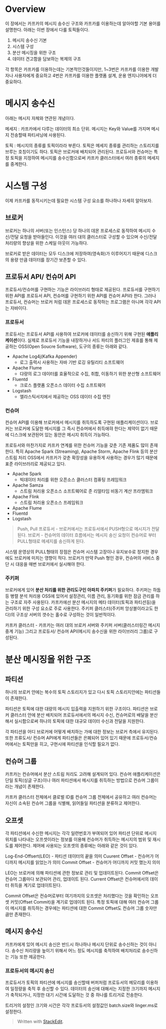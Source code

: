 # Overview

이 장에서는 카프카의 메시지 송수신 구조와 카프카를 이용하는데 알아야할 기본 용어를 설명한다. 아래는 이번 장에서 다룰 토픽들이다. 

1. 메시지 송수신 기본
2. 시스템 구성
3. 분산 메시징을 위한 구조
4. 데이터 견고함을 담보하는 복제의 구조

각 항목은 카프카를 이용하는데는 기본적인것들이지만, 1~3번은 카프카를 이용한 개발자나 사용자에게 중요하고 4번은 카프카를 이용한 플랫폼 설계, 운용 엔지니어에게 더 중요하다. 

# 메시지 송수신

아래는 메시지 자체와 연관된 개념이다.

메세지
: 카프카에서 다루는 데이터의 최소 단위. 메시지는 Key와 Value를 가지며 메시지 전송할때 파티셔닝에 사용된다.

토픽
: 메시지의 종류를 토픽이라라 부른다. 토픽은 메세지 종류를 관리하는 스토리지를 브루는 호칭이기도 하다. 토픽은 브로커에 배치되어 관리된다. 프로듀서와 컨슈머는 특정 토픽을 지정하여 메시지를 송수신함으로써 카프카 클러스터에서 여러 종류의 메세지를 중계한다. 

# 시스템 구성

이제 카프카를 동작시키는데 필요한 시스템 구성 요소를 하나하나 자세히 알아보자.

## 브로커

브로커는 하나의 서버(또는 인스턴스) 당 하나의 데몬 프로세스로 동작하여 메시지 수신/전달 요청을 받아들인다. 이것을 여러 대의 클러스터로 구성할 수 있으며 수신/전달 처리량의 향상을 위한 스케일 아웃이 가능하다. 

브로커로 받은 데이터는 모두 디스크에 저장하여(영속화)가 이루어지기 때문에 디스크의 용량 만큼 데이터를 장기간 보존할 수 있다. 


## 프로듀서 API/ 컨슈머 API

프로듀서/컨슈머를 구현하는 기능은 라이브러리 형태로 제공된다. 프로듀서를 구현하기 위한 API를 프로듀서 API, 컨슈머를 구현하기 위한 API를 컨슈머 API라 한다. 그러나 프로듀서, 컨슈머는 브로커 처럼 데몬 프로세스로 동작하는 프로그램은 아니며 각각 API는 자바이다. 

### 프로듀서

프로듀서는 프로듀서 API를 사용하여 브로커에 데이터를 송신하기 위해 구현된 **애플리케이션**이다. 실제로 프로듀서 기능을 내장하거나 서드 파티의 플러그인 제휴를 통해 제공하는 OSS(Open Soucre Software), 도구의 종류는 아래와 같다. 

* Apache Log4j(Kafka Appender)
	* 로그 출력시 사용하는 자바 기반 로깅 유틸리티 소프트웨어
* Apache Flume
	* 댜량의 로그 데이터를 효율적으로 수집, 취합, 이동하기 위한 분산형 소프트웨어
* Fluentd
	* 크로스 플랫폼 오픈소스 데이터 수집 소프트웨어
* Logstash
	* 엘라스틱서치에서 제공하는 OSS 데이터 수집 엔진

### 컨슈머

컨슈머 API를 이용해 브로커에서 메시지를 취득하도록 구현된 애플리케이션이다.  브로커는 브로커에 도달한 메시지를 그 즉시 컨슈머에서 취득애햐 한다는 제약이 없기 때문에 디스크에 보관된어 있는 동안은 메시지 취득이 가능하다. 

프로듀서와 마찬가지로 카프카 연계를 위한 컨슈머 기능을 갖춘 기존 제품도 많이 존재한다. 특히 Apache Spark (Streaming), Apache Storm, Apache Flink 등의 분산 스트림 처리 OSS에서 카프카가 갖춘 확장성을 유용하게 사용하는 경우가 많기 때문에 표준 라이브러리로 제공되고 있다. 

* Apache Spark
	* 빅데이터 처리를 위한 오픈소스 클러스터 컴퓨팅 프레임워크
* Apache Samza
	* 스트림 처리용 오픈소스 소프트웨어로 준 리얼타임 비동기 계산 프라엠워크
* Apache Flink
	* 스트림 처리용 오픈소스 프레임워크
* Apache Flume
* Fluentd
* Logstash

>Push, Pull 
프로듀서 - 브로커에서는 프로듀서에서 PUSH형으로 메시지가 전달된다. 브로커 - 컨슈머의 데이터 흐름에서는 메시지 송신 요청이 컨슈머로 부터 PULL형태로 메세지를 송신하게 된다. 

시스템 운영상의 PULL형태의 장점은 컨슈머 시스템 고장이나 유지보수로 정지한 경우에도 브로커에 미치는 영향이 적다. 브로커가 만약 Push 형인 경우, 컨슈머의 서비스 중단 시 대응을 매번 브로커에서 실시해야 한다. 

### 주키퍼 

브로커에게 있어 **분산 처리를 위한 관리도구인 아파치 주키퍼**가 필요하다. 주키퍼는 하둡등 병렬 분석 처리용 OSS에 있어서 설정관리, 이름 관리, 동기화를 위한 잠금 관리를 하는 구조로 자주 사용된다. 카프카에선 분산 메시지의 메타 데이터(토픽과 파티션등)을 관리하기 위한 구성 요소로 주로 사용한다. 주키퍼 클러스터(주키퍼 앙상블이라고도 한다)의 구조상 서버의 갯수는 홀수로 구성하는 것이 일반적이다. 

카프카 클러스터 - 카프카는 여러 대의 브로커 서버와 주키퍼 서버(클러스터링간 메시지 중계 기능) 그리고 프로듀서/ 컨슈머 API(메시지 송수신을 위한 라이브러리 그룹)로 구성된다. 

# 분산 메시징을 위한 구조 

## 파티션

하나의 브로커 안에는 복수의 토픽 스토리지가 있고 다시 토픽 스토리지안에는 파티션들이 존재한다. 

파티션은 토픽에 대한 대량의 메시지 입출력을 지원하기 위한 구조이다.  파티션은 브로커 클러스터 안에 분산 배치되어 프로듀서에서의 메시지 수신, 컨슈머로의 배달을 분산해서 실시함으로써 하나의 토픽에 대한 대규모 데이터 수신과 전달을 지원한다. 

각 파티션을 어디 브로커에 어떻게 배치하는 가에 대한 정보는 브로커 측에서 유지된다. 또한 프류도서/ 컨슈머 API에게 파티션들은 은폐되어 있어 있기 때문에 프로듀서/컨슈머에서는 토픽만을 히고, 구현시에 파티션을 인식할 필요가 없다. 

## 컨슈머 그룹

카프카는 컨슈머에서 분산 스트림 처리도 고려해 설계되어 있다. 컨슈머 애플리케이션은 단일 토픽(싱글 구조)이나 여러 파티션에서 메시지를 취득하는 방법으로 컨슈머 그룹이라는 개념이 존재한다. 

카프카 클러스터 전체에서 클로벌 ID를 컨슈머 그룹 전체에서 공유하고 여러 컨슈머는 자신이 소속된 컨슈머 그룹을 식별해, 읽어들일 파티션을 분류하고 제어한다.

## 오프셋 

각 파티션에서 수신한 메시지는 각각 일련번호가 부여되어 있어 파티션 단위로 메시지 위치를 나타내는 오프셋이라는 정보를 이용해 컨슈머가 취득하는 메시지의 범위 및 재시도를 제어한다. 제어에 사용되는 오프셋의 종류에는 아래와 같은 것이 있다. 

Log-End-Offsert(LEO) - 파티션 데이터의 끝을 의미
Cuurent Offset - 컨슈머가 어디까지 메시지를 읽었는가 의미
Commit Offset - 컨슈머가 어디까지 커밋 했는지 의미

LEO는 브로커에 의해 파티션에 관한 정보로 관리 및 업데이트된다. Commit Offset은 컨슈머 그룹마다 보관되어 관리, 업데이트 된다. Current Offset은 컨슈머에서의 데이터 취득을 계기로 업데이트된다. 

Commit Offset은 컨슈머로부터 여기까지의 오프셋은 처리했다는 것을 확인하는 오프셋 커밋(Offset Commit)을 계기로 업데이트 된다.  특정 토픽에 대해 여러 컨슈머 그룹이 메시지를 취득하는 경우에는 파티션에 대한 Commit Offset도 컨슈머 그룹 숫자만큼만 존재한다. 

## 메시지 송수신

카프카에게 있어 메시지 송신은 반드시 하나하나 메시지 단위로 송수신하는 것이 아니다. 송수신 처리량을 높이기 위해서 어느 정도 메시지를 축적하여 배치처리로 송수신하는 기능 또한 제공한다. 

### 프로듀서의 메시지 송신

프로듀서가 토픽의 파티션에 메시지를 송신할때 버퍼처럼 프로듀서의 메모리를 이용하여 일정량을 축적 후 송신할 수 있다. 데이터의 송신에 대해서는 지정한 크기까지 메시지가 축적되거나, 지정한 대기 시간에 도달하는 것 중 하나를 트리거로 전송한다. 

트리거의 설정인 크기와 시간은 각각 프로듀서의 설정값인 batch.size와 linger.ms로 설정한다. 




 
> Written with [StackEdit](https://stackedit.io/).
<!--stackedit_data:
eyJoaXN0b3J5IjpbLTE1MDAyOTAwMCwtOTE1MjMzNDQ1LC05MT
kwMjc0NDUsLTEzMTUyMjM3NjMsMTc2MjcyOTA2OSwtNjEyMjM2
Nzk5LDE4MjI1NTkxMDksLTI3ODE4NzkyLDE3ODgwNzU3NjksLT
EyMzU1MDM5MTYsLTM1NDE5ODMzMCwtMTA0MjgzODgxMCwtNzkx
NzU0NTQ1LC04NzU4NTc3MzcsNzEyMjM1NjUxLDIwOTk3MzQxMT
csLTM1NzI2MDU5MSwyNzU0MjcwODksLTIxNDQwMjI4MzIsLTEy
Njg1OTQ2ODhdfQ==
-->